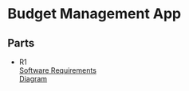 # Budget Management App

## Parts
* R1\
  [Software Requirements](/docs/markdown/r1-software-requirements.md)\
  [Diagram](/docs/uml/requirements/r1-use-case-diagram.uxf)